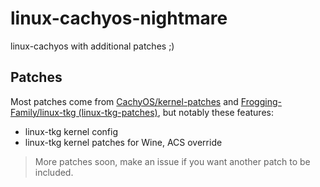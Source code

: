 # linux-cachyos-nightmare

linux-cachyos with additional patches ;)

## Patches

Most patches come from [CachyOS/kernel-patches](https://github.com/CachyOS/kernel-patches/) and [Frogging-Family/linux-tkg (linux-tkg-patches)](https://github.com/Frogging-Family/linux-tkg/tree/master/linux-tkg-patches), but notably these features:

+ linux-tkg kernel config
+ linux-tkg kernel patches for Wine, ACS override

> More patches soon, make an issue if you want another patch to be included.

